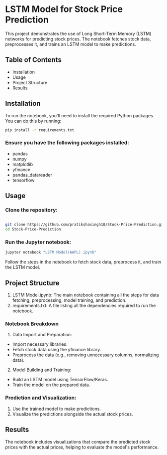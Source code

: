 # LSTM Model for Stock Price Prediction
This project demonstrates the use of Long Short-Term Memory (LSTM) networks for predicting stock prices. The notebook fetches stock data, preprocesses it, and trains an LSTM model to make predictions.

## Table of Contents
 - Installation
 - Usage
 - Project Structure
 - Results

## Installation
To run the notebook, you'll need to install the required Python packages. You can do this by running:

```bash
pip install -r requirements.txt
```
### Ensure you have the following packages installed:

 - pandas
 - numpy
 - matplotlib
 - yfinance
 - pandas_datareader
 - tensorflow
## Usage
### Clone the repository:
```bash

git clone https://github.com/pratikshasingh10/Stock-Price-Prediction.git
cd Stock-Price-Prediction
```
### Run the Jupyter notebook:
```bash
jupyter notebook "LSTM Model(AAPL).ipynb"
```
Follow the steps in the notebook to fetch stock data, preprocess it, and train the LSTM model.
## Project Structure
1. LSTM Model.ipynb: The main notebook containing all the steps for data fetching, preprocessing, model training, and prediction.
2. requirements.txt: A file listing all the dependencies required to run the notebook.
### Notebook Breakdown
1. Data Import and Preparation: <br>

 - Import necessary libraries.
 - Fetch stock data using the yfinance library.
 - Preprocess the data (e.g., removing unnecessary columns, normalizing data).
2. Model Building and Training: <br>

 - Build an LSTM model using TensorFlow/Keras.
 - Train the model on the prepared data.
### Prediction and Visualization:

1. Use the trained model to make predictions. <br>
2. Visualize the predictions alongside the actual stock prices. <br>
## Results
The notebook includes visualizations that compare the predicted stock prices with the actual prices, helping to evaluate the model's performance.
